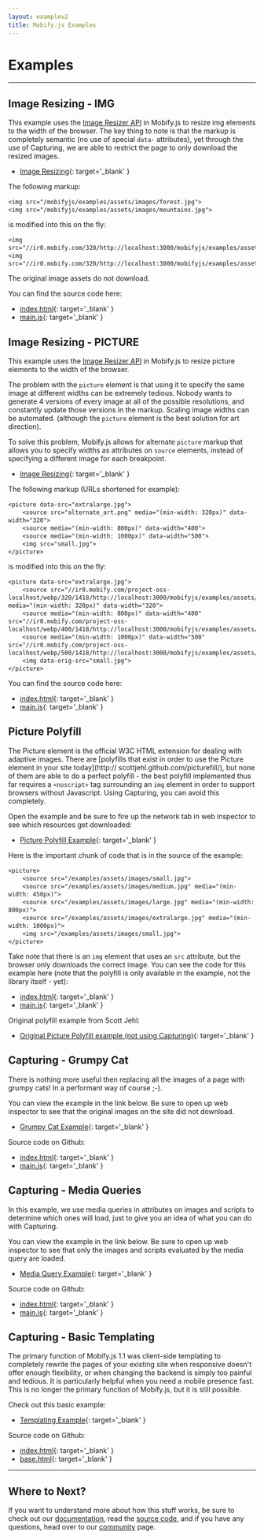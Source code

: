 ```yaml
---
layout: examplev2
title: Mobify.js Examples
---
```


# Examples

----

## Image Resizing - IMG

This example uses the [Image Resizer API](/mobifyjs/v2/docs/image-resizer/)
in Mobify.js to resize img elements to the width of the browser. The key thing to
note is that the markup is completely semantic (no use of special `data-`
attributes), yet through the use of Capturing, we are able to restrict the
page to only download the resized images.

* [Image Resizing](http://cdn.mobify.com/mobifyjs/examples/resizeImages-img-element/index.html){: target='_blank' }

The following markup:

    <img src="/mobifyjs/examples/assets/images/forest.jpg">
    <img src="/mobifyjs/examples/assets/images/mountains.jpg">

is modified into this on the fly:

    <img src="//ir0.mobify.com/320/http://localhost:3000/mobifyjs/examples/assets/images/forest.jpg">
    <img src="//ir0.mobify.com/320/http://localhost:3000/mobifyjs/examples/assets/images/mountains.jpg">

The original image assets do not download.

You can find the source code here:

* [index.html](https://github.com/mobify/mobifyjs/tree/v2.0/examples/resizeImages-img-element/index.html
){: target='_blank' }
* [main.js](https://github.com/mobify/mobifyjs/tree/v2.0/examples/resizeImages-img-element/main.js){: target='_blank' }

## Image Resizing - PICTURE

This example uses the [Image Resizer API](/mobifyjs/v2/docs/image-resizer/)
in Mobify.js to resize picture elements to the width of the browser.

The problem with the `picture` element is that using it to specify the same image at different widths can be extremely tedious. Nobody wants to generate 4 versions of every image at all of the possible resolutions, and constantly update those 
versions in the markup. Scaling image widths can be automated. (although the
`picture` element is the best solution for art direction).

To solve this problem, Mobify.js allows for alternate `picture` markup that
allows you to specify widths as attributes on `source` elements, instead of
specifying a different image for each breakpoint. 

* [Image Resizing](http://cdn.mobify.com/mobifyjs/examples/resizeImages-picture-element/index.html){: target='_blank' }

The following markup (URLs shortened for example):

    <picture data-src="extralarge.jpg">
        <source src="alternate_art.png" media="(min-width: 320px)" data-width="320">
        <source media="(min-width: 800px)" data-width="400">
        <source media="(min-width: 1000px)" data-width="500">
        <img src="small.jpg">
    </picture>

is modified into this on the fly:

    <picture data-src="extralarge.jpg">
        <source src="//ir0.mobify.com/project-oss-localhost/webp/320/1418/http://localhost:3000/mobifyjs/examples/assets/images/alternate_art.png" media="(min-width: 320px)" data-width="320">
        <source media="(min-width: 800px)" data-width="400" src="//ir0.mobify.com/project-oss-localhost/webp/400/1418/http://localhost:3000/mobifyjs/examples/assets/images/extralarge.jpg">
        <source media="(min-width: 1000px)" data-width="500" src="//ir0.mobify.com/project-oss-localhost/webp/500/1418/http://localhost:3000/mobifyjs/examples/assets/images/extralarge.jpg">
        <img data-orig-src="small.jpg">
    </picture>

You can find the source code here:

* [index.html](https://github.com/mobify/mobifyjs/tree/v2.0/examples/resizeImages-picture-element/index.html
){: target='_blank' }
* [main.js](https://github.com/mobify/mobifyjs/tree/v2.0/examples/resizeImages-picture-element/main.js){: target='_blank' }

## Picture Polyfill

The Picture element is the official W3C HTML extension for 
dealing with adaptive images. There are [polyfills that exist in 
order to use the Picture element in your site today](http://
scottjehl.github.com/picturefill/), but none of them are able to 
do a perfect polyfill - the best polyfill implemented thus far 
requires a `<noscript>` tag surrounding an `img` element in 
order to support browsers without Javascript. Using Capturing, 
you can avoid this completely.

Open the example and be sure to fire up the network tab 
in web inspector to see which resources get downloaded:

* [Picture Polyfill Example](http://cdn.mobify.com/mobifyjs/examples/capturing-picturepolyfill/index.html){: target='_blank' }

Here is the important chunk of code that is in the source of the example:

    <picture>
        <source src="/examples/assets/images/small.jpg">
        <source src="/examples/assets/images/medium.jpg" media="(min-width: 450px)">
        <source src="/examples/assets/images/large.jpg" media="(min-width: 800px)">
        <source src="/examples/assets/images/extralarge.jpg" media="(min-width: 1000px)">
        <img src="/examples/assets/images/small.jpg">
    </picture>

Take note that there is an `img` element that uses an `src` 
attribute, but the browser only downloads the correct image. You 
can see the code for this example here (note that the polyfill 
is only available in the example, not the library itself - yet):

* [index.html](https://github.com/mobify/mobifyjs/tree/v2.0/examples/capturing-picturepolyfill/index.html
){: target='_blank' }
* [main.js](https://github.com/mobify/mobifyjs/tree/v2.0/examples/capturing-picturepolyfill/main.js){: target='_blank' }

Original polyfill example from Scott Jehl:

* [Original Picture Polyfill example (not using Capturing)](http://scottjehl.github.com/picturefill/){: target='_blank' }

## Capturing - Grumpy Cat

There is nothing more useful then replacing all 
the images of a page with grumpy cats! In a performant 
way of course ;-).

You can view the example in the link below. Be sure to
open up web inspector to see that the original images 
on the site did not download.

* [Grumpy Cat Example](http://cdn.mobify.com/mobifyjs/examples/capturing-grumpycat/index.html){: target='_blank' }

Source code on Github:

* [index.html](https://github.com/mobify/mobifyjs/blob/v2.0/examples/capturing-grumpycat/index.html){: target='_blank' }
* [main.js](https://github.com/mobify/mobifyjs/blob/v2.0/examples/capturing-grumpycat/index.html){: target='_blank' }

## Capturing - Media Queries

In this example, we use media queries in attributes on images 
and scripts to determine which ones will load, just to give you 
an idea of what you can do with Capturing. 

You can view the example in the link below. Be sure to
open up web inspector to see that only the images and scripts
evaluated by the media query are loaded.

* [Media Query Example](http://cdn.mobify.com/mobifyjs/examples/capturing-mediaquery/index.html){: target='_blank' }

Source code on Github:

* [index.html](https://github.com/mobify/mobifyjs/blob/v2.0/examples/capturing-mediaquery/index.html){: target='_blank' }
* [main.js](https://github.com/mobify/mobifyjs/blob/v2.0/examples/capturing-mediaquery/main.js){: target='_blank' }

## Capturing - Basic Templating

The primary function of Mobify.js 1.1 was client-side templating 
to completely rewrite the pages of your existing site when
responsive doesn't offer enough flexibility, or when changing 
the backend is simply too painful and tedious. It is 
particularly helpful when you need a mobile presence fast. This 
is no longer the primary function of Mobify.js, but it is still 
possible. 

Check out this basic example:

* [Templating Example](http://cdn.mobify.com/mobifyjs/examples/capturing-basictemplating/index.html){: target='_blank' }

Source code on Github:

* [index.html](https://github.com/mobify/mobifyjs/blob/v2.0/examples/capturing-basictemplating/index.html){: target='_blank' }
* [base.html](https://github.com/mobify/mobifyjs/blob/v2.0/examples/capturing-basictemplating/main.js){: target='_blank' }

----

## Where to Next?

If you want to understand more about how this stuff works, be sure to check out our 
[documentation](../docs/), read the [source code](https://github.com/mobify/mobifyjs), and if you have any questions, head over
to our [community](../community/) page.
